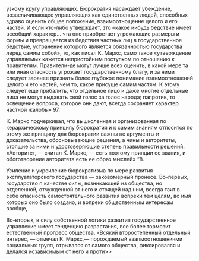 узкому кругу управляющих. Бюрократия насаждает убеждение, возвеличивающее управляющих как единственных людей, способных здраво оценить общее положение, взаимоотнощенне целого и его частей. И если кто-либо утверждает, зто «какое иибудь бедствие имеет всеобщий характер...  чта оно приобретает угрожающие размеры и формы и превращается из бедствия частных лиц в государственное бедствие, устранение которого является обязанностью государства леред самим собой», то, как писал К. Маркс, само такое «утверждение управляемых кажется непристойным поступком по отношению к правителям. Правители-де могуг лучше всех оценить, в какой мере та или иная опасность угрожает государственному благу, и за ними следует заранее признать более глубокое понимание взанмоотношений целого и его частей, чем то, какое присуще самим частям. К этому следует еще прибалить, что отдельное лицо и даже многие отдельные лица не могут выдавать свой голос за голос народа; папротив, то освещение вопроса, которое онн дают, всегда сохраняет характер частной жалобы» 97.

К. Маркс подчеркивал, что вышколенная и организованная по керархическому принципу бюрократия и к самим знаниям отпосится по этому же принципу для бюрократии важны не аргументы и доказательства, обосновывающие решения, а чины и авторитеты, стоящие за ними и удостоверяющие степень правильности решений. «Авторитет, — считал К. Маркс, — есть поэтому принции ее звания, и обоготворение авторитета есть ее образ мыслей» “8.

Усиление и укреиление бюрократизма по мере развития эксплуататорского государства — заковомерный пронесе. Во-первых, государство п качестве силы, возникающей из общества, но отделенной, отчужденной от него и стоящей над ним, всегда таит в себе опасность самостоятельного развития вопреки тем целям, во имя которых оно было создано, и вопреки общественным интересам вообще,

Во-вторых, в силу собственной логики развития государственное управление имеет тенденцию разрастания, все более тормозит естественный прогресс общества, «Всякий второстепенный отдельный интерес, — отмечал К. Маркс,— порождаемый взапмоотношениями социальных групп, отрывался от самого общества, фиксировался и делался исзависимым от него и проти>>
